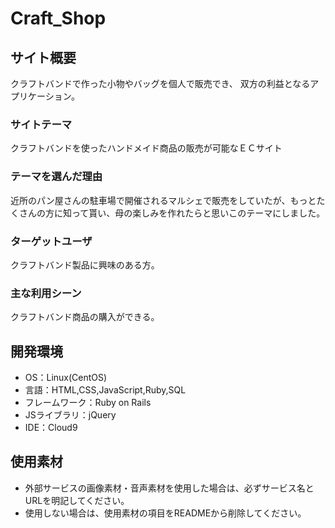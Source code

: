 # Craft_Shop

## サイト概要
クラフトバンドで作った小物やバッグを個人で販売でき、
双方の利益となるアプリケーション。

### サイトテーマ
クラフトバンドを使ったハンドメイド商品の販売が可能なＥＣサイト

### テーマを選んだ理由
近所のパン屋さんの駐車場で開催されるマルシェで販売をしていたが、もっとたくさんの方に知って貰い、母の楽しみを作れたらと思いこのテーマにしました。

### ターゲットユーザ
クラフトバンド製品に興味のある方。

### 主な利用シーン
クラフトバンド商品の購入ができる。

## 開発環境
- OS：Linux(CentOS)
- 言語：HTML,CSS,JavaScript,Ruby,SQL
- フレームワーク：Ruby on Rails
- JSライブラリ：jQuery
- IDE：Cloud9

## 使用素材
- 外部サービスの画像素材・音声素材を使用した場合は、必ずサービス名とURLを明記してください。
- 使用しない場合は、使用素材の項目をREADMEから削除してください。